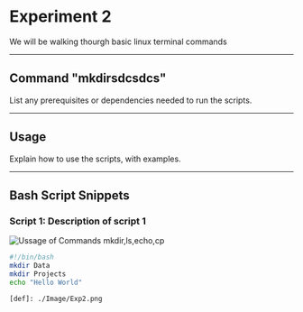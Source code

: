 # Experiment 2

We will be walking thourgh basic linux terminal commands

---

## Command "mkdirsdcsdcs"

List any prerequisites or dependencies needed to run the scripts.

---

## Usage

Explain how to use the scripts, with examples.

---

## Bash Script Snippets

### Script 1: Description of script 1
![Ussage of Commands mkdir,ls,echo,cp](./Image/Exp2.png)
```bash
#!/bin/bash
mkdir Data
mkdir Projects
echo "Hello World"

[def]: ./Image/Exp2.png